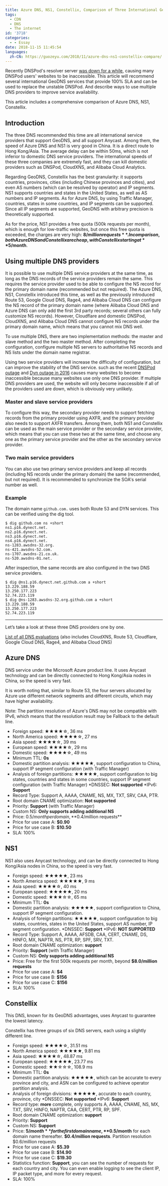 ```yaml
---
title: Azure DNS, NS1, Constellix, Comparison of Three International GeoDNS Service Providers
tags:
  - CDN
  - DNS
  - The internet
id: '3718'
categories:
  - - Essay
date: 2018-11-15 11:45:54
languages:
  zh-CN: https://guozeyu.com/2018/11/azure-dns-ns1-constellix-compare/
---
```


Recently DNSPod's resolver server [was down for a while](https://www.ithome.com/0/394/009.htm), causing many DNSPod users' websites to be inaccessible. This article will recommend several international GeoDNS services that provide 100% SLA and can be used to replace the unstable DNSPod. And describe ways to use multiple DNS providers to improve service availability.

This article includes a comprehensive comparison of Azure DNS, NS1, Constellix.
<!-- more -->

## Introduction

The three DNS recommended this time are all international service providers that support GeoDNS, and all support Anycast. Among them, the speed of Azure DNS and NS1 is very good in China. It is a direct route to Hong Kong/Asia. The average delay can be within 50ms, which is not inferior to domestic DNS service providers. The international speeds of these three companies are extremely fast, and they can kill domestic providers such as DNSPod, CloudXNS, and Alibaba Cloud Analytics.

Regarding GeoDNS, Constellix has the best granularity: it supports countries, provinces, cities (including Chinese provinces and cities), and even AS numbers (which can be resolved by operator) and IP segments. NS1 supports countries and states in the United States, as well as AS numbers and IP segments. As for Azure DNS, by using Traffic Manager, countries, states in some countries, and IP segments can be supported. Since all IP segments are supported, GeoDNS with arbitrary precision is theoretically supported.

As for the price, NS1 provides a free quota (500k requests per month), which is enough for low-traffic websites, but once this free quota is exceeded, the charges are very high: **$8/million requests** . In comparison, both Azure DNS and Constellix are cheap, with Constellix starting at **$5/month**.

## Using multiple DNS providers

It is possible to use multiple DNS service providers at the same time, as long as the DNS records of the service providers remain the same. This requires the service provider used to be able to configure the NS record for the primary domain name (recommended but not required). The Azure DNS, NS1, Constellix introduced this time, as well as the previously introduced Route 53, Google Cloud DNS, Rage4, and Alibaba Cloud DNS can configure the NS record of the primary domain name (where Alibaba Cloud DNS and Azure DNS can only add the first 3rd party records; several others can fully customize NS records). However, Cloudflare and domestic DNSPod, CloudXNS, and Alibaba Cloud DNS cannot configure NS records under the primary domain name, which means that you cannot mix DNS well.

To use multiple DNS, there are two implementation methods: the master and slave method and the two master method. After completing the configuration, configure multiple NS servers to authoritative NS records and NS lists under the domain name registrar.

Using two service providers will increase the difficulty of configuration, but can improve the stability of the DNS service. such as the recent [DNSPod outage](https://www.ithome.com/0/394/009.htm) and [Dyn outage in 2016](https://en.wikipedia.org/wiki/2016_Dyn_cyberattack ) causes many websites to become inaccessible because many websites use only one DNS provider. If multiple DNS providers are used, the website will only become inaccessible if all of the providers used are down, which is obviously very unlikely.

### Master and slave service providers

To configure this way, the secondary provider needs to support fetching records from the primary provider using AXFR, and the primary provider also needs to support AXFR transfers. Among them, both NS1 and Constellix can be used as the main service provider or the secondary service provider, which means that you can use these two at the same time, and choose any one as the primary service provider and the other as the secondary service provider.

### Two main service providers

You can also use two primary service providers and keep all records (including NS records under the primary domain) the same (recommended, but not required). It is recommended to synchronize the SOA's serial number as well.

### Example

The domain name `github.com.` uses both Route 53 and DYN services. This can be verified using the dig tool.

````
$ dig github.com ns +short
ns1.p16.dynect.net.
ns2.p16.dynect.net.
ns3.p16.dynect.net.
ns4.p16.dynect.net.
ns-1283.awsdns-32.org.
ns-421.awsdns-52.com.
ns-1707.awsdns-21.co.uk.
ns-520.awsdns-01.net.
````

After inspection, the same records are also configured in the two DNS service providers.

````
$ dig @ns1.p16.dynect.net.github.com a +short
13.229.188.59
13.250.177.223
52.74.223.119
$ dig @ns-1283.awsdns-32.org.github.com a +short
13.229.188.59
13.250.177.223
52.74.223.119
````

* * *

Let’s take a look at these three DNS providers one by one.

[List of all DNS evaluations](https://wiki.tloxygen.com/DNS_provider) (also includes CloudXNS, Route 53, Cloudflare, Google Cloud DNS, Rage4, and Alibaba Cloud DNS)

## Azure DNS

DNS service under the Microsoft Azure product line. It uses Anycast technology and can be directly connected to Hong Kong/Asia nodes in China, so the speed is very fast.

It is worth noting that, similar to Route 53, the four servers allocated by Azure use different network segments and different circuits, which may have higher availability.

Note: The partition resolution of Azure's DNS may not be compatible with IPv6, which means that the resolution result may be Fallback to the default line.

* Foreign speed: ★★★★☆, 36 ms
* North America speed: ★★★★☆, 27 ms
* Asia speed: ★★★★☆, 39 ms
* European speed: ★★★★☆, 29 ms
* Domestic speed: ★★★★☆, 49 ms
* Minimum TTL: **0s**
* Domestic partition analysis: ★★★★★, support configuration to China, support IP segment configuration (with Traffic Manager)
* Analysis of foreign partitions: ★★★★★, support configuration to big states, countries and states in some countries, support IP segment configuration (with Traffic Manager)
*DNSSEC: **Not supported**
*IPv6: **Support**
* Record Type: Support A, AAAA, CNAME, NS, MX, TXT, SRV, CAA, PTR.
* Root domain CNAME optimization: **Not supported**
* Priority: **Support** (with Traffic Manager)
* Custom NS: **Only supports adding additional NS**
* Price: $0.5/month per domain, **$0.4/million requests**
* Price for use case A: **$0.90**
* Price for use case B: **$10.50**
* SLA: 100%

## NS1

NS1 also uses Anycast technology, and can be directly connected to Hong Kong/Asia nodes in China, so the speed is very fast.

* Foreign speed: ★★★★★, 23 ms
* North America speed: ★★★★★, 9 ms
* Asia speed: ★★★★☆, 40 ms
* European speed: ★★★★★, 20 ms
* Domestic speed: ★★★☆☆, 65 ms
* Minimum TTL: **0s**
* Domestic partition analysis: ★★★★★, support configuration to China, support IP segment configuration.
* Analysis of foreign partitions: ★★★★★, support configuration to big states, countries, states in the United States, support AS number, IP segment configuration.
*DNSSEC: **Support**
*IPv6: **NOT SUPPORTED**
* Record Type: Support A, AAAA, AFSDB, CAA, CERT, CNAME, DS, HINFO, MX, NAPTR, NS, PTR, RP, SPF, SRV, TXT.
* Root domain CNAME optimization: **support**
* Priority: **Support** (with Traffic Manager)
* Custom NS: **Only supports adding additional NS**
* Price: Free for the first 500k requests per month, beyond **$8.0/million requests**
* Price for use case A: **$4**
* Price for use case B: **$156**
* Price for use case C: **$156**
* SLA: 100%

## Constellix

This DNS, known for its GeoDNS advantages, uses Anycast to guarantee the lowest latency.

Constellix has three groups of six DNS servers, each using a slightly different line.

* Foreign speed: ★★★★☆, 31.51 ms
* North America speed: ★★★★★, 9.81 ms
* Asia speed: ★★★★☆, 48.87 ms
* European speed: ★★★★★, 23.77 ms
* Domestic speed: ★★☆☆☆, 108.9 ms
* Minimum TTL: **0s**
* Domestic partition analysis: ★★★★★, which can be accurate to every province and city, and ASN can be configured to achieve operator partition analysis.
* Analysis of foreign divisions: ★★★★★, accurate to each country, province, city
*DNSSEC: **Not supported**
*IPv6: **Support**
* Record type: **more** complete, only supports A, AAAA, CNAME, NS, MX, TXT, SRV, HINFO, NAPTR, CAA, CERT, PTR, RP, SPF.
* Root domain CNAME optimization: **support**
* Priority: **Support**
* Custom NS: **Support**
* Price: **$5/month** for the first domain name, **$0.5/month** for each domain name thereafter. **$0.4/million requests**. Partition resolution $0.6/million requests
* Price for use case A: **$5.39**
* Price for use case B: **$14.90**
* Price for use case C: **$19.30**
* Statistics function: **Support**, you can see the number of requests for each country and city. You can even enable logging to see the client IP, IP packet type, and more for every request.
* SLA: 100%